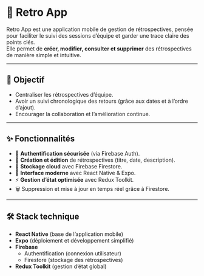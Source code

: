 # 📱 Retro App

Retro App est une application mobile de gestion de rétrospectives, pensée pour faciliter le suivi des sessions d’équipe et garder une trace claire des points clés.  
Elle permet de **créer, modifier, consulter et supprimer** des rétrospectives de manière simple et intuitive.

---

## 🎯 Objectif

- Centraliser les rétrospectives d’équipe.
- Avoir un suivi chronologique des retours (grâce aux dates et à l’ordre d’ajout).
- Encourager la collaboration et l’amélioration continue.

---

## ✨ Fonctionnalités

- 🔐 **Authentification sécurisée** (via Firebase Auth).
- 📝 **Création et édition** de rétrospectives (titre, date, description).
- 📂 **Stockage cloud** avec Firebase Firestore.
- 📱 **Interface moderne** avec React Native & Expo.
- ⚡ **Gestion d’état optimisée** avec Redux Toolkit.
- 🗑️ Suppression et mise à jour en temps réel grâce à Firestore.

---

## 🛠️ Stack technique

- **React Native** (base de l’application mobile)
- **Expo** (déploiement et développement simplifié)
- **Firebase**
   - Authentification (connexion utilisateur)
   - Firestore (stockage des rétrospectives)
- **Redux Toolkit** (gestion d’état global)
